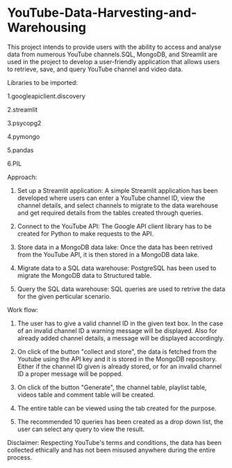 # YouTube-Data-Harvesting-and-Warehousing

This project intends to provide users with the ability to access and analyse data from numerous YouTube channels.SQL, MongoDB, and Streamlit are used in the project to develop a user-friendly application that allows users to retrieve, save, and query YouTube channel and video data.

Libraries to be imported:

1.googleapiclient.discovery

2.streamlit

3.psycopg2

4.pymongo

5.pandas

6.PIL

Approach:
1. Set up a Streamlit application:
	 A simple Streamlit application has been developed  where users can enter a YouTube channel ID, view the channel details, and select channels to migrate to the data warehouse and get required details from the tables created through queries.

2. Connect to the YouTube API: 
	The Google API client library has to be created for Python to make requests to the API.

3. Store data in a MongoDB data lake:
	 Once the data has been retrived from the YouTube API, it is then stored in a MongoDB data lake.

4. Migrate data to a SQL data warehouse: 
	 PostgreSQL has been used to migrate the MongoDB data to Structured table.

5. Query the SQL data warehouse:
	 SQL queries are used to retrive the data for the given perticular scenario.

Work flow:
1. The user has to give a valid channel ID in the given text box. In the case of an invalid channel ID a warning message will be displayed. Also for already added channel details, a message will be displayed accordingly.

2. On click of the button "collect and store", the data is fetched from the Youtube using the API key and it is stored in the MongoDB repository. Either if the channel ID given is already stored, or for an invalid channel ID a proper message will be popped.

3. On click of the button "Generate", the channel table, playlist table, videos table and comment table will be created.

4. The entire table can be viewed using the tab created for the purpose.

5. The recommended 10 queries has been created as a drop down list, the user can select any query to view the result.

Disclaimer:
	 Respecting YouTube's terms and conditions, the data has been collected ethically and has not been misused anywhere during the entire process.
